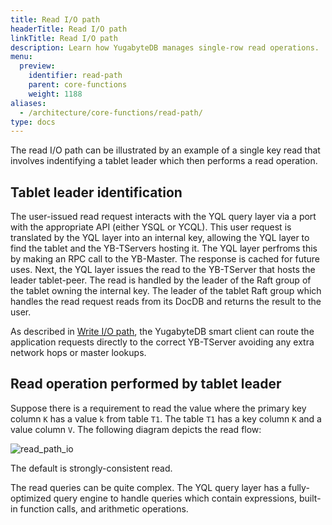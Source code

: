 ```yaml
---
title: Read I/O path
headerTitle: Read I/O path
linkTitle: Read I/O path
description: Learn how YugabyteDB manages single-row read operations.
menu:
  preview:
    identifier: read-path
    parent: core-functions
    weight: 1188
aliases:
  - /architecture/core-functions/read-path/
type: docs
---
```


The read I/O path can be illustrated by an example of a single key read that involves indentifying a tablet leader which then performs a read operation.

## Tablet leader identification

The user-issued read request interacts with the YQL query layer via a port with the appropriate API (either YSQL or YCQL). This user request is translated by the YQL layer into an internal key, allowing the YQL layer to find the tablet and the YB-TServers hosting it. The YQL layer perfroms this by making an RPC call to the YB-Master. The response is cached for future uses. Next, the YQL layer issues the read to the YB-TServer that hosts the leader tablet-peer. The read is handled by the leader of the Raft group of the tablet owning the internal key. The leader of the tablet Raft group which handles the read request reads from its DocDB and returns the result to the user.

As described in [Write I/O path](../write-path/#step-1-identify-tablet-leader), the YugabyteDB smart client can route the application requests directly to the correct YB-TServer avoiding any extra network hops or master lookups.

## Read operation performed by tablet leader

Suppose there is a requirement to read the value where the primary key column `K` has a value `k` from table `T1`. The table `T1` has a key column `K` and a value column `V`. The following diagram depicts the read flow:

![read_path_io](/images/architecture/read_path_io.png)

The default is strongly-consistent read.

The read queries can be quite complex. The YQL query layer has a fully-optimized query engine to handle queries which contain expressions, built-in function calls, and arithmetic operations.